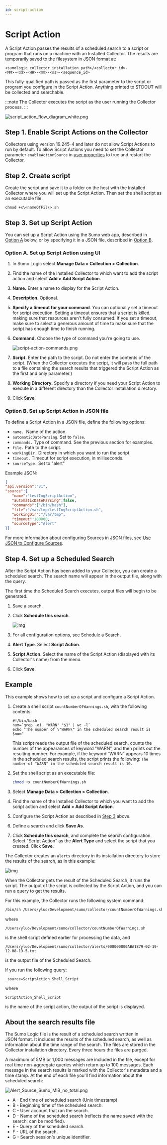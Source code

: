 ```yaml
---
id: script-action
---
```


# Script Action

A Script Action passes the results of a scheduled search to a script or program that runs on a machine with an Installed Collector. The results are temporarily saved to the filesystem in JSON format at:

```
<sumologic_collector_installation_path>/<collector_id>-
<MM>-<dd>-<HH>-<mm>-<ss>-<sequence_id>
```

This fully-qualified path is passed as the first parameter to the script or program you configure in the Script Action. Anything printed to STDOUT will be collected and searchable.

:::note
The Collector executes the script as the user running the Collector process.
:::

![script_action_flow_diagram_white.png](/img/send-data/script_action_flow_diagram_white.png)

## Step 1. Enable Script Actions on the Collector

Collectors using version 19.245-4 and later do not allow Script Actions to run by default. To allow Script Actions you need to set the Collector parameter `enableActionSource` in [user.properties](../../installed-collectors/collector-installation-reference/user-properties.md) to true and restart the Collector.

## Step 2. Create script

Create the script and save it to a folder on the host with the Installed Collector where you will set up the Script Action. Then set the shell script as an executable file:

`chmod +x\<nameOfFil\>.sh`

## Step 3. Set up Script Action

You can set up a Script Action using the Sumo web app, described in [Option A](#option-a-set-up-script-action-using-ui) below, or by specifying it in a JSON file, described in [Option B](#option-b-set-up-script-action-in-json-file).

### Option A. Set up Script Action using UI

1. In Sumo Logic select **Manage Data \> Collection \> Collection**.
1. Find the name of the Installed Collector to which want to add the script action and select **Add \> Add Script Action**.
1. **Name.** Enter a name to display for the Script Action.
1. **Description**. Optional.
1. **Specify a timeout for your command**. You can optionally set a timeout for script execution. Setting a timeout ensures that a script is killed, making sure that resources aren't fully consumed. If you set a timeout, make sure to select a generous amount of time to make sure that the script has enough time to finish running.
1. **Command.** Choose the type of command you're going to use.   

    ![script-action-commands.png](/img/send-data/script-action-commands.png)

1. **Script.** Enter the path to the script. Do not enter the contents of the script. (When the Collector executes the script, it will pass the full path to a file containing the search results that triggered the Script Action as the first and only parameter.)
1. **Working Directory.** Specify a directory if you need your Script Action to execute in a different directory than the Collector installation directory.
1. Click **Save**.

### Option B. Set up Script Action in JSON file

To define a Script Action in a JSON file, define the following options:

* `name.`  Name of the action.
* `automaticDateParsing`. Set to `false`.
* `commands.` Type of command. See the previous section for examples.
* `file.` Path to the script.
* `workingDir.` Directory in which you want to run the script.
* `timeout.` Timeout for script execution, in milliseconds.
* `sourceType.` Set to "alert"

Example JSON:

```json
{  
"api.version":"v1",  
"source":{    
   "name":"testIngScriptAction",
   "automaticDateParsing":false,
   "commands":["/bin/bash"],    
   "file":"/var/tmp/testIngScriptAction.sh",    
   "workingDir":"/var/tmp",    
   "timeout":180000,    
   "sourceType":"Alert"  
}}
```

For more information about configuring Sources in JSON files, see [Use JSON to Configure Sources](/docs/send-data/sources/use-json-configure-sources).

## Step 4. Set up a Scheduled Search

After the Script Action has been added to your Collector, you can create a scheduled search. The search name will appear in the output file, along with the query.

The first time the Scheduled Search executes, output files will begin to be generated.

1. Save a search. 
1. Click **Schedule this search**. 

    ![img](/img/send-data/sched-search.png)

1. For all configuration options, see Schedule a Search. 
1. **Alert Type**. Select **Script Action**.
1. **Script Action**. Select the name of the Script Action (displayed with its Collector's name) from the menu.
1. Click **Save**.

## Example

This example shows how to set up a script and configure a Script Action.

1. Create a shell script `countNumberOfWarnings.sh`, with the following contents:

    ```
    #!/bin/bash
    num=`grep -oi  "WARN" "$1" | wc -l`
    echo "The number of \"WARN\" in the scheduled search result is $num"
    ```

    This script reads the output file of the scheduled search, counts the number of the appearances of keyword “WARN”, and then prints out the resulting number. For example, if the keyword “WARN” appears 10 times in the scheduled search results, the script prints the following: `The number of "WARN" in the scheduled search result is 10.`

1. Set the shell script as an executable file: 

    ```bash
    chmod +x countNumberOfWarnings.sh
    ```

1. Select **Manage Data \> Collection \> Collection**.
1. Find the name of the Installed Collector to which you want to add the script action and select **Add \> Add Script Action**.  
1. Configure the Script Action as described in [Step 3](./Script-Action.md "Script Action") above.
1. Define a search and click **Save As**. 
1. Click **Schedule this search**, and complete the search configuration. Select "Script Action" as the **Alert Type** and select the script that you created. Click **Save**.

The Collector creates an `alerts` directory in its installation directory to store the results of the search, as in this example:

![img](/img/send-data/script_action_example6.png)

When the Collector gets the result of the Scheduled Search, it runs the script. The output of the script is collected by the Script Action, and you can run a query to get the results.

For this example, the Collector runs the following system command:

```bash
/bin/sh /Users/yluo/Development/sumo/collector/countNumberOfWarnings.sh /Users/yluo/Development/sumo/collector/alerts/000000000ABA1879-02-19-12-08-19-5.txt
```

where

```
/Users/yluo/Development/sumo/collector/countNumberOfWarnings.sh 
```

is the shell script defined earlier for processing the data, and

```
/Users/yluo/Development/sumo/collector/alerts/000000000ABA1879-02-19-12-08-19-5.txt 
```

is the output file of the Scheduled Search.

If you run the following query:

```
_source=ScriptAction_Shell_Script
```

where

```
ScriptAction_Shell_Script
```

is the name of the script action, the output of the script is displayed.

## About the search results file

The Sumo Logic file is the result of a scheduled search written in JSON format. It includes the results of the scheduled search, as well as information about the time range of the search. The files are stored in the Collector installation directory. Every three hours the files are purged.

A maximum of 5MB or 1,000 messages are included in the file, except for real time non-aggregate queries which return up to 100 messages. Each message in the search results is marked with the Collector's metadata and a time stamp. At the end of each file you'll find information about the scheduled search:

![Alert_Source_Sumo_MIB_no_total.png](/img/send-data/Alert_Source_Sumo_MIB_no_total.png)

* A - End time of scheduled search (Unix timestamp)
* B - Beginning time of the scheduled search.
* C - User account that ran the search.
* D - Name of the scheduled search (reflects the name saved with the search; can be modified).
* E - Query of the scheduled search.
* F - URL of the search.
* G - Search session's unique identifier.
